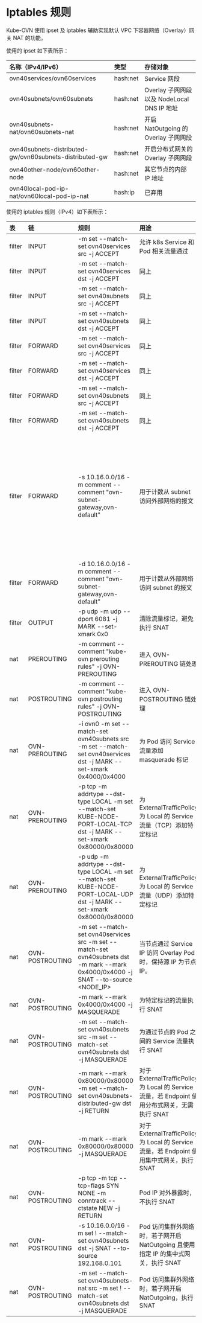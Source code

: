 # Iptables 规则

Kube-OVN 使用 ipset 及 iptables 辅助实现默认 VPC 下容器网络（Overlay）网关 NAT 的功能。

使用的 ipset 如下表所示：

| 名称（IPv4/IPv6）                                       | 类型     | 存储对象                                   |
| :------------------------------------------------------ | :------- | :----------------------------------------- |
| ovn40services/ovn60services                             | hash:net | Service 网段                               |
| ovn40subnets/ovn60subnets                               | hash:net | Overlay 子网网段以及 NodeLocal DNS IP 地址 |
| ovn40subnets-nat/ovn60subnets-nat                       | hash:net | 开启 NatOutgoing 的 Overlay 子网网段       |
| ovn40subnets-distributed-gw/ovn60subnets-distributed-gw | hash:net | 开启分布式网关的 Overlay 子网网段          |
| ovn40other-node/ovn60other-node                         | hash:net | 其它节点的内部 IP 地址                     |
| ovn40local-pod-ip-nat/ovn60local-pod-ip-nat             | hash:ip  | 已弃用                                     |

使用的 iptables 规则（IPv4）如下表所示：

| 表     | 链              | 规则                                                                                                                                | 用途                                                                                           | 备注                                                                                      |
| :----- | :-------------- | :---------------------------------------------------------------------------------------------------------------------------------- | :--------------------------------------------------------------------------------------------- | :---------------------------------------------------------------------------------------- |
| filter | INPUT           | -m set --match-set ovn40services src -j ACCEPT                                                                                      | 允许 k8s Service 和 Pod 相关流量通过                                                           | --                                                                                        |
| filter | INPUT           | -m set --match-set ovn40services dst -j ACCEPT                                                                                      | 同上                                                                                           | --                                                                                        |
| filter | INPUT           | -m set --match-set ovn40subnets src -j ACCEPT                                                                                       | 同上                                                                                           | --                                                                                        |
| filter | INPUT           | -m set --match-set ovn40subnets dst -j ACCEPT                                                                                       | 同上                                                                                           | --                                                                                        |
| filter | FORWARD         | -m set --match-set ovn40services src -j ACCEPT                                                                                      | 同上                                                                                           | --                                                                                        |
| filter | FORWARD         | -m set --match-set ovn40services dst -j ACCEPT                                                                                      | 同上                                                                                           | --                                                                                        |
| filter | FORWARD         | -m set --match-set ovn40subnets src -j ACCEPT                                                                                       | 同上                                                                                           | --                                                                                        |
| filter | FORWARD         | -m set --match-set ovn40subnets dst -j ACCEPT                                                                                       | 同上                                                                                           | --                                                                                        |
| filter | FORWARD          | -s 10.16.0.0/16 -m comment --comment "ovn-subnet-gateway,ovn-default"                                                              | 用于计数从 subnet 访问外部网络的报文                                                           | 10.16.0.0/16 为 subnet 的 cidr ，--comment 中逗号前面的 ovn-subnet-gateway 用于标识该 iptables 规则用于 subnet 出入网关报文计数，逗号后面 ovn-default 是该 subnet 的名字 |
| filter | FORWARD          | -d 10.16.0.0/16 -m comment --comment "ovn-subnet-gateway,ovn-default"                                                              | 用于计数从外部网络访问 subnet 的报文                                                           | 同上 |
| filter | OUTPUT          | -p udp -m udp --dport 6081 -j MARK --set-xmark 0x0                                                                                  | 清除流量标记，避免执行 SNAT                                                                    | [UDP: bad checksum on VXLAN interface](https://github.com/flannel-io/flannel/issues/1279) |
| nat    | PREROUTING      | -m comment --comment "kube-ovn prerouting rules" -j OVN-PREROUTING                                                                  | 进入 OVN-PREROUTING 链处理                                                                     | --                                                                                        |
| nat    | POSTROUTING     | -m comment --comment "kube-ovn postrouting rules" -j OVN-POSTROUTING                                                                | 进入 OVN-POSTROUTING 链处理                                                                    | --                                                                                        |
| nat    | OVN-PREROUTING  | -i ovn0 -m set --match-set ovn40subnets src -m set --match-set ovn40services dst -j MARK --set-xmark 0x4000/0x4000                  | 为 Pod 访问 Service 流量添加 masquerade 标记                                                   | 作用于关闭内置 LB 的场景                                                                  |
| nat    | OVN-PREROUTING  | -p tcp -m addrtype --dst-type LOCAL -m set --match-set KUBE-NODE-PORT-LOCAL-TCP dst -j MARK --set-xmark 0x80000/0x80000             | 为 ExternalTrafficPolicy 为 Local 的 Service 流量（TCP）添加特定标记                           | 仅 kube-proxy 使用 ipvs 模式时存在                                                        |
| nat    | OVN-PREROUTING  | -p udp -m addrtype --dst-type LOCAL -m set --match-set KUBE-NODE-PORT-LOCAL-UDP dst -j MARK --set-xmark 0x80000/0x80000             | 为 ExternalTrafficPolicy 为 Local 的 Service 流量（UDP）添加特定标记                           | 同上                                                                                      |
| nat    | OVN-POSTROUTING | -m set --match-set ovn40services src -m set --match-set ovn40subnets dst -m mark --mark 0x4000/0x4000 -j SNAT --to-source <NODE_IP> | 当节点通过 Service IP 访问 Overlay Pod 时，保持源 IP 为节点 IP。                               | 仅 kube-proxy 使用 ipvs 模式时生效                                                        |
| nat    | OVN-POSTROUTING | -m mark --mark 0x4000/0x4000 -j MASQUERADE                                                                                          | 为特定标记的流量执行 SNAT                                                                      | --                                                                                        |
| nat    | OVN-POSTROUTING | -m set --match-set ovn40subnets src -m set --match-set ovn40subnets dst -j MASQUERADE                                               | 为通过节点的 Pod 之间的 Service 流量执行 SNAT                                                  | --                                                                                        |
| nat    | OVN-POSTROUTING | -m mark --mark 0x80000/0x80000 -m set --match-set ovn40subnets-distributed-gw dst -j RETURN                                         | 对于 ExternalTrafficPolicy 为 Local 的 Service 流量，若 Endpoint 使用分布式网关，无需执行 SNAT | --                                                                                        |
| nat    | OVN-POSTROUTING | -m mark --mark 0x80000/0x80000 -j MASQUERADE                                                                                        | 对于 ExternalTrafficPolicy 为 Local 的 Service 流量，若 Endpoint 使用集中式网关，执行 SNAT     | --                                                                                        |
| nat    | OVN-POSTROUTING | -p tcp -m tcp --tcp-flags SYN NONE -m conntrack --ctstate NEW -j RETURN                                                             | Pod IP 对外暴露时，不执行 SNAT                                                                 | --                                                                                        |
| nat    | OVN-POSTROUTING | -s 10.16.0.0/16 -m set ! --match-set ovn40subnets dst -j SNAT --to-source 192.168.0.101                                             | Pod 访问集群外网络时，若子网开启 NatOutgoing 且使用指定 IP 的集中式网关，执行 SNAT             | 10.16.0.0/16 为子网网段，192.168.0.101 为指定的网关节点 IP                                |
| nat    | OVN-POSTROUTING | -m set --match-set ovn40subnets-nat src -m set ! --match-set ovn40subnets dst -j MASQUERADE                                         | Pod 访问集群外网络时，若子网开启 NatOutgoing，执行 SNAT                                        | --                                                                                        |
